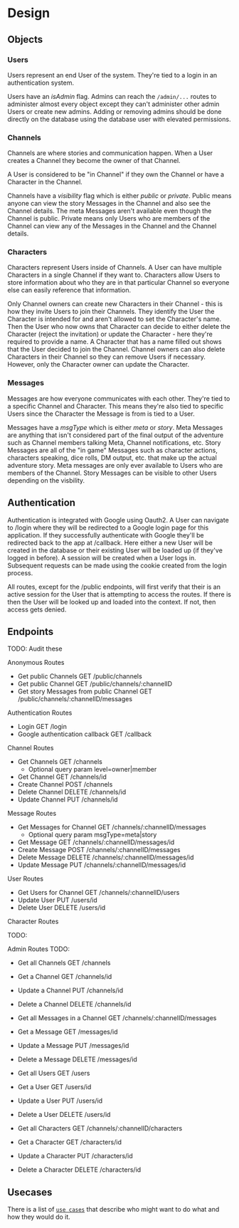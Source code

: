 # Design

## Objects

### Users

Users represent an end User of the system. They're tied to a login in an authentication system.

Users have an *isAdmin* flag. Admins can reach the `/admin/...` routes to administer almost every object except they can't administer other admin Users or create new admins. Adding or removing admins should be done directly on the database using the database user with elevated permissions.

### Channels

Channels are where stories and communication happen. When a User creates a Channel they become the owner of that Channel.

A User is considered to be "in Channel" if they own the Channel or have a Character in the Channel.

Channels have a *visibility* flag which is either *public* or *private*. Public means anyone can view the story Messages in the Channel and also see the Channel details. The meta Messages aren't available even though the Channel is public. Private means only Users who are members of the Channel can view any of the Messages in the Channel and the Channel details.

### Characters

Characters represent Users inside of Channels. A User can have multiple Characters in a single Channel if they want to. Characters allow Users to store information about who they are in that particular Channel so everyone else can easily reference that information.

Only Channel owners can create new Characters in their Channel - this is how they invite Users to join their Channels. They identify the User the Character is intended for and aren't allowed to set the Character's name. Then the User who now owns that Character can decide to either delete the Character (reject the invitation) or update the Character - here they're required to provide a name. A Character that has a name filled out shows that the User decided to join the Channel. Channel owners can also delete Characters in their Channel so they can remove Users if necessary. However, only the Character owner can update the Character.

### Messages

Messages are how everyone communicates with each other. They're tied to a specific Channel and Character. This means they're also tied to specific Users since the Character the Message is from is tied to a User.

Messages have a *msgType* which is either *meta* or *story*. Meta Messages are anything that isn't considered part of the final output of the adventure such as Channel members talking Meta, Channel notifications, etc. Story Messages are all of the "in game" Messages such as character actions, characters speaking, dice rolls, DM output, etc. that make up the actual adventure story. Meta messages are only ever available to Users who are members of the Channel. Story Messages can be visible to other Users depending on the visbility.

## Authentication

Authentication is integrated with Google using Oauth2. A User can navigate to /login where they will be redirected to a Google login page for this application. If they successfully authenticate with Google they'll be redirected back to the app at /callback. Here either a new User will be created in the database or their existing User will be loaded up (if they've logged in before). A session will be created when a User logs in. Subsequent requests can be made using the cookie created from the login process.

All routes, except for the /public endpoints, will first verify that their is an active session for the User that is attempting to access the routes. If there is then the User will be looked up and loaded into the context. If not, then access gets denied.

## Endpoints

TODO: Audit these

Anonymous Routes

- Get public Channels GET /public/channels
- Get public Channel GET /public/channels/:channelID
- Get story Messages from public Channel GET /public/channels/:channelID/messages

Authentication Routes

- Login GET /login
- Google authentication callback GET /callback

Channel Routes

- Get Channels GET /channels
  - Optional query param level=owner|member
- Get Channel GET /channels/id
- Create Channel POST /channels
- Delete Channel DELETE /channels/id
- Update Channel PUT /channels/id

Message Routes

- Get Messages for Channel GET /channels/:channelID/messages
  - Optional query param msgType=meta|story
- Get Message GET /channels/:channelID/messages/id
- Create Message POST /channels/:channelID/messages
- Delete Message DELETE /channels/:channelID/messages/id
- Update Message PUT /channels/:channelID/messages/id

User Routes

- Get Users for Channel GET /channels/:channelID/users
- Update User PUT /users/id
- Delete User DELETE /users/id

Character Routes

TODO:

Admin Routes TODO:

- Get all Channels GET /channels
- Get a Channel GET /channels/id
- Update a Channel PUT /channels/id
- Delete a Channel DELETE /channels/id

- Get all Messages in a Channel GET /channels/:channelID/messages
- Get a Message GET /messages/id
- Update a Message PUT /messages/id
- Delete a Message DELETE /messages/id

- Get all Users GET /users
- Get a User GET /users/id
- Update a User PUT /users/id
- Delete a User DELETE /users/id

- Get all Characters GET /channels/:channelID/characters
- Get a Character GET /characters/id
- Update a Character PUT /characters/id
- Delete a Character DELETE /characters/id

## Usecases

There is a list of [`use cases`](docs/USECASES.md) that describe who might want to do what and how they would do it.